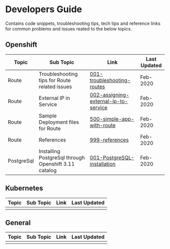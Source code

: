 # Developers Guide

Contains code snippets, troubleshooting tips, tech tips and reference links for common problems and issues reated to the below topics.


## Openshift

| Topic         | Sub Topic                     |Link                       | Last Updated| 
| ------------- | -------------                 |-------------              |------------- |
| Route         | Troubleshooting tips for Route related issues |                             [001-troubleshooting-routes](https://github.com/GandhiCloud/developers-guide/tree/master/Openshift/Routes/001-troubleshooting-routes)   | Feb-2020 |
| Route         | External IP in Service |                             [002-assigning-external-ip-to-service](https://github.com/GandhiCloud/developers-guide/tree/master/Openshift/Routes/002-assigning-external-ip-to-service)   |Feb-2020 |
| Route         | Sample Deployment files for Route |                             [500-simple-app-with-route](https://github.com/GandhiCloud/developers-guide/tree/master/Openshift/Routes/500-simple-app-with-route)   |Feb-2020 |
| Route         | References|                                                      [999-references](https://github.com/GandhiCloud/developers-guide/tree/master/Openshift/Routes/999-references)   |Feb-2020 |
| PostgreSql    | Installing PostgreSql through Openshift 3.11 catalog |                             [001-PostgreSQL-installation](https://github.com/GandhiCloud/developers-guide/tree/master/Openshift/General/001-PostgreSQL-installation)   |Feb-2020 |


## Kubernetes

| Topic                 | Sub Topic                     |Link                       | Last Updated| 
| -------------         | -------------                 |-------------              |------------- |
|                   |  |                             |  |


## General

| Topic                 | Sub Topic                     |Link                       | Last Updated| 
| -------------         | -------------                 |-------------              |------------- |
|                   |  |                              |  |

